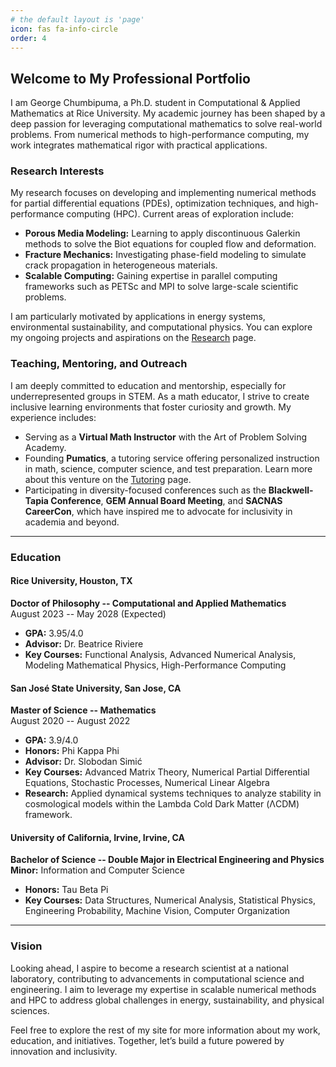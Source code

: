 ```yaml
---
# the default layout is 'page'
icon: fas fa-info-circle
order: 4
---
```


## Welcome to My Professional Portfolio

I am George Chumbipuma, a Ph.D. student in Computational & Applied Mathematics at Rice University. My academic journey has been shaped by a deep passion for leveraging computational mathematics to solve real-world problems. From numerical methods to high-performance computing, my work integrates mathematical rigor with practical applications.

### Research Interests

My research focuses on developing and implementing numerical methods for partial differential equations (PDEs), optimization techniques, and high-performance computing (HPC). Current areas of exploration include:

- **Porous Media Modeling:** Learning to apply discontinuous Galerkin methods to solve the Biot equations for coupled flow and deformation.
- **Fracture Mechanics:** Investigating phase-field modeling to simulate crack propagation in heterogeneous materials.
- **Scalable Computing:** Gaining expertise in parallel computing frameworks such as PETSc and MPI to solve large-scale scientific problems.

I am particularly motivated by applications in energy systems, environmental sustainability, and computational physics. You can explore my ongoing projects and aspirations on the [Research](/research/) page.

### Teaching, Mentoring, and Outreach

I am deeply committed to education and mentorship, especially for underrepresented groups in STEM. As a math educator, I strive to create inclusive learning environments that foster curiosity and growth. My experience includes:

- Serving as a **Virtual Math Instructor** with the Art of Problem Solving Academy.
- Founding **Pumatics**, a tutoring service offering personalized instruction in math, science, computer science, and test preparation. Learn more about this venture on the [Tutoring](/tutoring/) page.
- Participating in diversity-focused conferences such as the **Blackwell-Tapia Conference**, **GEM Annual Board Meeting**, and **SACNAS CareerCon**, which have inspired me to advocate for inclusivity in academia and beyond.

---

### Education

#### Rice University, Houston, TX
**Doctor of Philosophy -- Computational and Applied Mathematics**  
August 2023 -- May 2028 (Expected)  
- **GPA:** 3.95/4.0  
- **Advisor:** Dr. Beatrice Riviere  
- **Key Courses:** Functional Analysis, Advanced Numerical Analysis, Modeling Mathematical Physics, High-Performance Computing  

#### San José State University, San Jose, CA
**Master of Science -- Mathematics**  
August 2020 -- August 2022  
- **GPA:** 3.9/4.0  
- **Honors:** Phi Kappa Phi  
- **Advisor:** Dr. Slobodan Simić  
- **Key Courses:** Advanced Matrix Theory, Numerical Partial Differential Equations, Stochastic Processes, Numerical Linear Algebra  
- **Research:** Applied dynamical systems techniques to analyze stability in cosmological models within the Lambda Cold Dark Matter (ΛCDM) framework.

#### University of California, Irvine, Irvine, CA
**Bachelor of Science -- Double Major in Electrical Engineering and Physics**  
**Minor:** Information and Computer Science  
- **Honors:** Tau Beta Pi  
- **Key Courses:** Data Structures, Numerical Analysis, Statistical Physics, Engineering Probability, Machine Vision, Computer Organization  

---

### Vision

Looking ahead, I aspire to become a research scientist at a national laboratory, contributing to advancements in computational science and engineering. I aim to leverage my expertise in scalable numerical methods and HPC to address global challenges in energy, sustainability, and physical sciences.

Feel free to explore the rest of my site for more information about my work, education, and initiatives. Together, let’s build a future powered by innovation and inclusivity.
